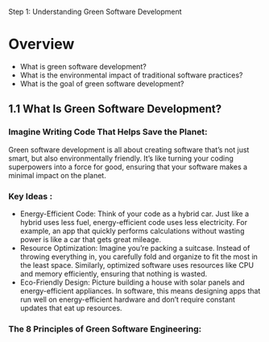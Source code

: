 Step 1: Understanding Green Software Development

# **Overview**

- What is green software development?
- What is the environmental impact of traditional software practices?
- What is the goal of green software development?

## **1.1 What Is Green Software Development?**

### **Imagine Writing Code That Helps Save the Planet:**
Green software development is all about creating software that’s not just smart, but also environmentally friendly. It’s like turning your coding superpowers into a force for good, ensuring that your software makes a minimal impact on the planet.

### **Key Ideas :**

- Energy-Efficient Code: Think of your code as a hybrid car. Just like a hybrid uses less fuel, energy-efficient code uses less electricity. For example, an app that quickly performs calculations without wasting power is like a car that gets great mileage.
- Resource Optimization: Imagine you’re packing a suitcase. Instead of throwing everything in, you carefully fold and organize to fit the most in the least space. Similarly, optimized software uses resources like CPU and memory efficiently, ensuring that nothing is wasted.
- Eco-Friendly Design: Picture building a house with solar panels and energy-efficient appliances. In software, this means designing apps that run well on energy-efficient hardware and don’t require constant updates that eat up resources.

### **The 8 Principles of Green Software Engineering:**




